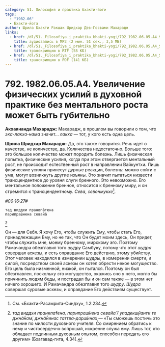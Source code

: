 ```yaml
---
category: 51. Философия и практика бхакти-йоги
tags:
  - "1982.06"
  - Бхакти-йога
author: Шрила Бхакти Ракшак Шридхар Дев-Госвами Махарадж
links:
  - href: /dl/51._Filosofiya_i_praktika_bhakti-yogi/792_1982.06.05.A4_SridharMj_Uvelichenie_fizicheskih_usilij_v_duhovnoj_praktike_bez_mentalnogo_rosta_mozhet_byt_gubitelno.mp3
    title: аудиозапись в MP3 (2 мин. 51 сек., 3,5 МБ)
  - href: /dl/51._Filosofiya_i_praktika_bhakti-yogi/792_1982.06.05.A4_SridharMj_Uvelichenie_fizicheskih_usilij_v_duhovnoj_praktike_bez_mentalnogo_rosta_mozhet_byt_gubitelno.rtf
    title: транскрипцию в RTF (58 КБ)
  - href: /dl/51._Filosofiya_i_praktika_bhakti-yogi/792_1982.06.05.A4_SridharMj_Uvelichenie_fizicheskih_usilij_v_duhovnoj_praktike_bez_mentalnogo_rosta_mozhet_byt_gubitelno.pdf
    title: транскрипцию в PDF (141 КБ)
---
```


# 792. 1982.06.05.A4. Увеличение физических усилий в духовной практике без ментального роста может быть губительно

**Акхаянанда Махарадж:** Махарадж, в прошлом вы говорили о том, что *эка-лакха-нама* значит… *лакха* — тот, у кого есть одна цель.

**Шрила Шридхар Махарадж:** Да, это также говорится. Речь идет о качестве, не количестве, да. Количества недостаточно. Больше того: это большое количество может породить болезнь. Лишь физическая попытка, физические усилия, когда при этом отвергается ментальный рост, не происходит естественный рост в направлении Вайкунтхи. Лишь физические усилия принесут дурные реакции, болезнь: можно сойти с ума, могут возникнуть другие изъяны. Это значит пытаться низвести трансцендентное до уровня слуги бренного. Это невозможно. Его ментальное положение бренное, относится к бренному миру, и он стремится к трансцендентному. *Сева*, *севонмукхе*[^_ftn1].

*#00:16:27#*

    тад виддхи пран̣ипа̄тена
    парипраш́нена севайа̄
[^_ftn2]

Он — для Себя. Я хочу Его, чтобы служить Ему, чтобы стать Его, принадлежащим Ему, но не так, что Он будет моим здесь, Он придет, чтобы служить мне, моему бренному, мирскому эго. Поэтому Рамачандра обезглавил того *шудру* Самбуку, потому что этот *шудра* совершал аскезы, и есть оправдание Его действию, этому убийству. Этот человек находился в измерении *шудры*, в измерении смерти, и силой, посредством своей аскезы он хотел обрести некое могущество. Его цель была низменной, низкой, он пытался. Поэтому он был обезглавлен, поскольку это могущество, окажись оно у него, могло бы причинить людям беды, и пострадал бы и он сам также — в этом нет ничего хорошего. И Рамачандра обезглавил того *шудру*. *Шудра* совершал суровые аскезы, и оправдание Его действиям существует.



[^_ftn1]: См. «Бхакти-Расамрита-Синдху», 1.2.234.

[^_ftn2]: *тад виддхи пран̣ипа̄тена, парипраш́нена севайа̄ / упадекш̣йанти те джн̃а̄нам̇, джн̃а̄нинас таттва-дарш́инах̣* — «Ты сможешь постичь это знание по милости духовного учителя. Со смирением обратись к нему и чистосердечно вопрошай, искренне служа ему. Лишь тот, кто обладает подлинным духовным опытом, способен передать его другим» (Бхагавад-гита, 4.34).


